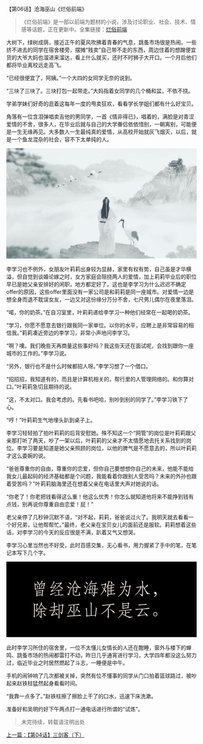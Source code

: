 【第06话】沧海巫山《烂俗前端》


> 《烂俗前端》是一部以前端为题材的小说，涉及讨论职业、社会、技术、情感等话题，正在更新中。全集链接：[烂俗前端](https://juejin.cn/column/7017997240325111845)



大树下，绿树成荫，接近正午的夏风吹拂着青春的气息，跳蚤市场很是热闹。一些挤不进去的同学在宿舍楼旁，摆摊“贱卖”自己带不走的东西，周边住着的想蹭便宜货的大爷大妈也溜进来溜达，看上什么就买，还时不时狮子大开口。一个月后他们都将毕业离校远走高飞。

“已经很便宜了，阿姨。”一个大四的女同学无奈的说到。

“三块了三块了。三块打包一起带走。”大妈指着女同学的几个桶和盆，不依不挠。

学弟学妹们好奇的逛着这每年一度的甩卖狂欢，看看学长学姐们都有什么好宝贝。

角落有一位含泪弹唱卖吉他的男同学，一首《情非得已》，唱着的，满脸是对青涩爱情的不舍，很多人，在毕业后就与自己的大学眷侣依依惜别，一朝离别，可能便是一生无缘再见。大多数人一生最纯真的爱情，从高校开始就灰飞烟灭，以后，就是一个鱼龙混杂的社会，容不下太单纯的人。

![](./1.png)

李学习也不例外，女朋友叶莉莉出身较为显赫，家里有权有势，自己虽是才华横溢，但自觉到谈婚论嫁之时，女方家庭会阻挠两人的爱情，加上莉莉毕业后的职位早已是她父亲安排好的闲职，地方都定好了。这也是李学习为什么迟迟不确定offer的原因，这些offer里面没有一家公司是和莉莉是同一座城市。对爱情一边是想全身而退不耽误女友，一边又对这份缘分万分不舍，七尺男儿偶尔在夜里落泪。

“喏，你的奶茶。”在自习室里，叶莉莉递给李学习一种他们经常在一起喝的奶茶。

“学习，你愿不愿意去银行跟我同一家单位。以你的水平，应聘上是非常容易的相信我。”莉莉凑近旁边的李学习，非常小声地问李学习。

“啊？噢。我们晚些天再商量这些事好吗？我这些天还在面试呢，会找到跟你一座城市的工作的。”李学习说。

“另外，银行也不是什么时候都招人呀。”李学习想了一个借口。

“招招招，我知道有的，而且是计算机相关的，帮行里的人管理网络的。和你算对口。”叶莉莉急切且期待的说。

“这，不太对口。我会考虑的。先看书吧哈，别吵到别的同学了。”李学习铁下了心。

“哼！”叶莉莉生气地埋头趴到桌子上。

李学习轻轻拍了拍叶莉莉的后背安慰她。殊不知这一个“网管”的岗位是叶莉莉跟父亲那打听了两天，吵了一架以后，叶莉莉的父亲才不太情愿地去托关系找到的岗位。李学习要是知道是她父亲照顾的岗位，以他的脾气是不愿意去的，所以叶莉莉才这么委婉的说。

“爸爸尊重你的自由，尊重你的恋爱，但你自己要想想你自己的未来，他能不能给我女儿最起码的经济基础都是个问题，我能看着你跟别人受苦吗？未来的外孙也跟着受苦吗？”叶莉莉脑海里还在想着父亲在电话里大声对她说的话。

“你老了！你老把钱看得这么重！他这么优秀！你怎么就知道他将来不能挣到钱有点钱，别再说你尊重自由恋爱！屁！”

老父亲停了几秒钟沉默不语，“对不起，莉莉，爸爸说过火了。我明天就去看看一个好兄弟，让他帮帮忙。”最终，老父亲在宝贝女儿的面前还是服软。莉莉想着这些话，对李学习的今天的反应很是不满，趴着又气又想哭。


李学习心里当然也不好受，此时百感交集，无心看书，用力握紧了手中的笔，在笔记本写下几个字。

![](./2.png)


此时李学习所住的宿舍里，一位不太懂儿女情长的人还在酣睡，窗外与楼下的蝉鸣、跳蚤市场的热闹都雷打不动，昨日几乎通宵进行学习，大学四年都没这么努力过，临近毕业之时居然燃起了斗志，一睡便是中午。

手机的闹钟响了几次都被关掉，突然有位不懂事的同学从门口拍着篮球路过，被吵起来赵铁柱猛然起身看看时间。

“我靠一点多了。”赵铁柱擦了擦脸上干了的口水，迅速下床洗漱。

准备好和吴明约好下午两点打一通电话进行所谓的“试炼”。


 > 未完待续，转载请注明出处


[上一篇：【第04话】三剑客（下）](https://zhuanlan.zhihu.com/p/419573758)
